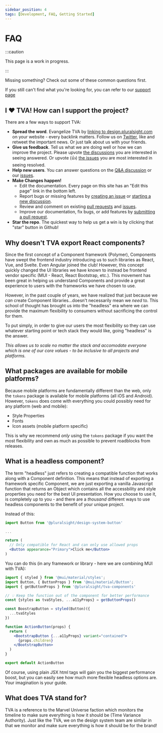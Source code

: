 ```yaml
---
sidebar_position: 4
tags: [Development, FAQ, Getting Started]
---
```


# FAQ

:::caution

This page is a work in progress.

:::

Missing something? Check out some of these common questions first.

If you still can't find what you're looking for, you can refer to our [support page](https://github.com/pluralsight/tva/discussions/categories/q-a)

## I :heart: TVA! How can I support the project?

There are a few ways to support TVA:

<!-- TODO: Update Twitter link when account created. -->

- **Spread the word**. Evangelize TVA by [linking to design.pluralsight.com](https://design.pluralsight.com) on your website - every backlink matters. Follow us on [Twitter](https://twitter.com/pluralsight), like and retweet the important news. Or just talk about us with your friends.
- **Give us feedback**. Tell us what we are doing well or how we can improve the project. Please upvote [the discussions](https://github.com/pluralsight/tva/discussions) you are interested in seeing answered. Or upvote (:thumbsup:) [the issues](https://github.com/pluralsight/tva/issues) you are most interested in seeing resolved.
- **Help new users**. You can answer questions on the [Q&A discussion](https://github.com/pluralsight/tva/discussions/categories/q-a) or our [issues](https://github.com/pluralsight/tva/issues).
- **Make Changes happen!**
  - Edit the documentation. Every page on this site has an "Edit this page" link in the bottom left.
  - Report bugs or missing features by [creating an issue](https://github.com/pluralsight/tva/issues/new/choose) or [starting a new discussion](https://github.com/pluralsight/tva/discussions).
  - Review and comment on existing [pull requests](https://github.com/pluralsight/tva/pulls) and [issues](https://github.com/pluralsight/tva/issues).
  - Improve our documentation, fix bugs, or add features by [submitting a pull request](https://github.com/pluralsight/tva/pulls).
- **Star the repo**. The quickest way to help us get a win is by clicking that "star" button in Github!

## Why doesn't TVA export React components?

Since the first concept of a Component framework (Polymer), Components have swept the frontend industry introducing us to such libraries as React, Vue, and Svelte. Even Angular joined the club! However, this concept quickly changed the UI libraries we have known to instead be frontend vendor specific (MUI - React, React Bootstrap, etc.). This movement has been great in helping us understand Components and provide a great experience to users with the frameworks we have chosen to use.

However, in the past couple of years, we have realized that just because we _can_ create Component libraries...doesn't necessarily mean we _need_ to. This school of thought has brought us into the "headless" era where we can provide the maximum flexibility to consumers without sacrificing the control for them.

To put simply, in order to give our users the most flexibility so they can use whatever starting point or tech stack they would like, going "headless" is the answer.

_This allows us to scale no matter the stack and accomodate everyone which is one of our core values - to be inclusive to all projects and platforms._

## What packages are available for mobile platforms?

Because mobile platforms are fundamentally different than the web, only the `tokens` package is available for mobile platforms (all iOS and Android). However, `tokens` does come with everything you could possibly need for any platform (web and mobile):

- Style Properties
- Fonts
- Icon assets (mobile platform specific)

This is why we recommend _only_ using the `tokens` package if you want the most flexibility and own as much as possible to prevent roadblocks from releases.

## What is a headless component?

The term "headless" just refers to creating a compatible function that works along with a Component definition. This means that instead of exporting a framework specific Component, we are just exporting a vanilla Javascript function that returns an Object which contains all the accessbility and style properties you need for the best UI presentation. How you choose to use it, is completely up to you - and there are a _thousand_ different ways to use headless components to the benefit of your unique project.

Instead of this:

```jsx title="src/pages/SomePage.jsx"
import Button from '@pluralsight/design-system-button'

...

return (
  // Only compatible for React and can only use allowed props
  <Button appearance="Primary">Click me</Button>
)
```

You can do this (in any framework or library - here we are combining MUI with TVA):

```jsx title="src/components/ActionButton.jsx"
import { styled } from '@mui/material/styles';
import Button, { ButtonProps } from '@mui/material/Button';
import { getButtonProps } from '@pluralsight/tva-components'

// 💡 Keep the function out of the component for better performance
const {styles as tvaStyles, ...a11yProps} = getButtonProps()

const BoostrapButton = styled(Button)({
  ...tvaStyles
})

function ActionButton(props) {
  return (
    <BootstrapButton {...a11yProps} variant="contained">
      {props.children}
    </BootstrapButton>
  )
}

export default ActionButton
```

Of course, using plain JSX html tags will gain you the biggest performance boost, but you can easily see how much more flexible headless options are. Your imagination is your guide.

## What does TVA stand for?

TVA is a reference to the Marvel Universe faction which monitors the timeline to make sure everything is how it should be (Time Variance Authority). Just like the TVA, we on the design system team are similar in that we monitor and make sure everything is how it should be for the brand!
